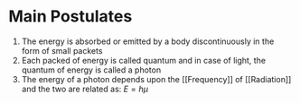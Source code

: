 # Main Postulates
1) The energy is absorbed or emitted by a body discontinuously in the form of small packets
2) Each packed of energy is called quantum and in case of light, the quantum of energy is called a photon
3) The energy of a photon depends upon the [[Frequency]] of [[Radiation]] and the two are related as: 
	$E = h \mu$
